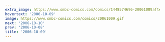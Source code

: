 ```yaml
---
extra_image: https://www.smbc-comics.com/comics/1448574696-20061009after.png
hovertext: '2006-10-09'
image: https://www.smbc-comics.com/comics/20061009.gif
next: '2006-10-10'
prev: '2006-10-08'
title: '2006-10-09'
---
```

